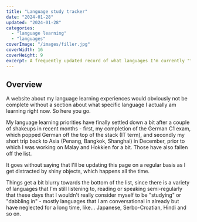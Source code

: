 ```yaml
---
title: "Language study tracker"
date: "2024-01-28"
updated: "2024-01-28"
categories: 
  - "language learning"
  - "languages"
coverImage: "/images/filler.jpg"
coverWidth: 16
coverHeight: 9
excerpt: A frequently updated record of what languages I'm currently "focusing" on, dabbling in, struggling to maintain, etc.
---
```

<script>
  import Masonry from '$lib/components/Masonry.svelte';
  import CardMasonryItem from '$lib/components/CardMasonryItem.svelte';

  let gridItems1 = [
  { header: 'Levantine Arabic', body: `I started getting back into Arabic last summer, after the **Polyglot Conference in Poland** where I got to practice a ton of Arabic both with other learners and with native speakers. I realized that Arabic was the Middle Eastern language that I was the most fluent in, and decided it would make sense to focus on it even more instead of spreading myself too thin.
  
  I finished re-reading a solid series of Palestinian Arabic textbooks last year, and since then my "study" has largely consisted of Lebanese podcasts on Youtube (many of which are subtitled in English), Levantine music, and Syrian-dubbed Turkish TV shows on Netflix. When I have doubts about something new I hear, I have a trusty :a[dictionary]{href=https://www.amazon.com/Olive-Tree-Dictionary-Transliterated-Conversational/dp/9657397065 target=_blank} and :a[reference grammar]{href=https://www.amazon.com/Reference-Georgetown-Classics-Languages-Linguistics/dp/1626163650 target=_blank} to help me out when Google isn't enough.`},
  { header: 'Modern Standard Arabic', body: `I seem to have more or less reached the end of the line in terms of Levantine Arabic textbooks, so the other thing I'm doing is working on my *fuṣḥā*  as well, both as another way to expand my vocabulary and to actually be able properly understand journalistic Arabic without guessing and getting confused half the time.
  
  I've found a whole bunch of intermediate-to-advanced level textbooks that I plan to work my way through, with :a[Upper Intermediate Arabic through Discussion]{href=https://www.amazon.com/Upper-Intermediate-Arabic-through-Discussion/dp/1649032668 target=_blank} being my main focus right now. For long term goal, I recently realized that NYU's :a[Library of Arabic Literature]{href=https://nyupress.org/library-of-arabic-literature/ target=_blank} is a treasure trove of classical Arabic texts with *parallel translations*, and I'd like to try reading some of them soon (although I suppose most of it wouldn't be *Modern* Standard Arabic*, really).
  ` },
  { header: 'Czech', body: 
  `Have you heard? This year's Polyglot Gathering is going to be in Prague! As a bit of a Slavic language connoisseur myself, of course I have to work on my Czech a bit. 
  
  I've been studying a lot of it through Russian, since it helps highlight the differences between the languages. I recently started on :a[Chcete ještě lépe mluvit česky? (Do you want to speak Czech even better?)]{href=https://ucebnice.heureka.cz/chcete-jeste-lepe-mluvit-cesky-chotite-esce-lucse-remediosova-h-cechova-e-putz-h/#prehled/ target=_blank} after finishing the first book in the series. As the date of the Gathering approaches, I'll also want to start looking more seriously for other sources of comprehensible input.`},
  { header: 'Amharic', body: `This is one I've been chipping away at on and off for a while now. I finally got a solid grasp on the Ge'ez/Amharic script and the overall contours of the grammatical system last year, so the main challenge is building vocabulary.
  
  But in any case, there's one additional factor to make sure I keep working on Amharic for at least the next few months: *I'll be doing a presentation on it at the Polyglot Gathering*, with a focus on it's similarities and differences with Arabic and Hebrew. 
  
  For the most part I'm currently using Wolf Leslau's :a[Amharic Textbook]{href=https://www.amazon.com/Amharic-Textbook-Through-Wolf-Leslau/dp/3447005548 target=_blank}, which despite being a bit older is still the best, most systematic textbook I've been able to find. (Leslau also wrote a great :a[Reference Grammar]{href=https://www.harrassowitz-verlag.de/isbn_978-3-447-03372-5.ahtml target=_blank} that look at from time to time.)` },
  { header: 'Hebrew', body: `Besides Arabic, the other Middle Eastern language that I enjoyed speaking a lot last year was Hebrew, so I'd been meaning to brush up on this one for a while too. At the moment, the textbook I'm using is :a[Brandeis Modern Hebrew, Intermediate to Advanced]{href=https://www.amazon.com/Brandeis-Modern-Hebrew-Intermediate-Advanced/dp/1611684471 target=_blank}.  (I promise I was already working on both my Arabic and Hebrew before the recent events in the region.)` },

  { header: 'Maltese', body: `The other big Polyglot event of 2024 will be the Polyglot Conference in Malta this fall. Maltese is, at it's core, an Arabic dialect with heavy Sicilian/Italian influence, so it should be to difficult to get a hang of the basics, especially since I'm already studying a lot of Arabic these days. (In fact, I already read through a Maltese textbook last for no particular reason.)
  
  In addition to revisiting the textbook I used last year, I've also gotten hold of a variety of grammatical/linguistic studies on Maltese and followed a dozen of Maltese accounts on Facebook. Once I've brushed up a bit, I'm also hoping to start watching :a[Maltese TV online]{href=https://tvm.com.mt/mt/tvmi/ target=_blank} regularly to see how much I can understand.` },
  { header: 'Armenian', body: `Having lived in Glendale, CA for the past two years (the world's most Armenian city after Yerevan, the capital of Armenia), I've been mildly interested in learning some Armenian for a while now, although my interest has come and gone in a few waves. 
  
  I'm currently once again in a phase of high interest in Armenian, in part thanks to discovering a few new textbooks, as well as the realization that my grasp of the Armenian script is now solid enough that textbooks I used to struggle with are no longer so hard to use.` },
  { header: 'Thai', body: `Okay, this one is kind of random. On my latest trip back to Asia, I dropped by Penang, Malaysia for the Language Event being held there. But instead of brushing up on my Malay, I accidentally got sidetracked by a random urge to finally learn the Thai script properly. Once the script finally "clicked" for me, I couldn't get enough of the language and blazed through several textbooks. I've lowered the priority of Thai at the moment (I guess I have to, when you look at everything above it in the list), though I'm still slowly chipping away at this cool :a[Thai reading textbook]{href=https://readingthai.wisc.edu/thai-reader-site-volume-1.html target=_blank} on UW Madison's website.` },
  { header: 'French', body: `After getting my C1 certificate in German, it's time for me to get back to the other European languages I'd been neglecting in recent years.` },
  { header: 'Italian', body: `Speaking of the Polyglot Conference in Malta, I'm also currently making plans to travel around Italy a bit as part of the same trip. ` },
  { header: 'Korean', body: `This was my main project during the height of the pandemic, and the last language I got from zero to B2-ish in. I'm not doing much study or reading in Korean these days, but I attend a Korean conversation group here in LA on a semi-regular basis, so I'm keeping it up.` },
  { header: 'German', body: `I hit a significant milestone in German with :a[my C1 test]{href=/blog/languages/german-c1-exam} last year, but I'm certainly not about to drop the language entirely right now. For now, I'm just keeping it up by reading a few books.` },
]
</script>

## Overview

A website about my language learning experiences would obviously not be complete without a section about what specific language I actually am learning right now. So here you go.

My language learning priorities have finally settled down a bit after a couple of shakeups in recent months - first, my completion of the German C1 exam, which popped German off the top of the stack (IT term), and secondly my short trip back to Asia (Penang, Bangkok, Shanghai) in December, prior to which I was working on Malay and Hokkien for a bit. Those have also fallen off the list.

It goes without saying that I'll be updating this page on a regular basis as I get distracted by shiny objects, which happens all the time.

Things get a bit blurry towards the bottom of the list, since there is a variety of languages that I'm still listening to, reading or speaking semi-regularly that these days that I wouldn't really consider myself to be "studying" or "dabbling in" - mostly languages that I am conversational in already but have neglected for a long time, like... Japanese, Serbo-Croatian, Hindi and so on.

<Masonry items={gridItems1} columns={3} component={CardMasonryItem} />